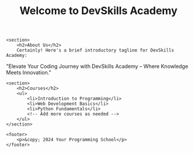 <!DOCTYPE html>
<html lang="en">
<head>
    <meta charset="UTF-8">
    <meta name="viewport" content="width=device-width, initial-scale=1.0">
    <title>DevSkills Academy</title>
    <link rel="stylesheet" href="styles.css">
</head>
<body>
    <header>
        <h1>Welcome to DevSkills Academy </h1>
    </header>
    
    <section>
        <h2>About Us</h2>
        Certainly! Here's a brief introductory tagline for DevSkills Academy:

<p>"Elevate Your Coding Journey with DevSkills Academy – Where Knowledge Meets Innovation."</p>
    </section>

    <section>
        <h2>Courses</h2>
        <ul>
            <li>Introduction to Programming</li>
            <li>Web Development Basics</li>
            <li>Python Fundamentals</li>
            <!-- Add more courses as needed -->
        </ul>
    </section>

    <footer>
        <p>&copy; 2024 Your Programming School</p>
    </footer>
</body>
</html>

<!---
TopProgrammers123/TopProgrammers123 is a ✨ special ✨ repository because its `README.md` (this file) appears on your GitHub profile.
You can click the Preview link to take a look at your changes.
--->
